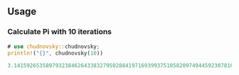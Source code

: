 



## Usage

### Calculate Pi with 10 iterations

```rust
# use chudnovsky::chudnovsky;
println!("{}", chudnovsky(10))
```


```yaml
3.14159265358979323846264338327950288419716939937510582097494459230781640628620899862803482534211706798214808651328230664709384460955058223172589248355...
```